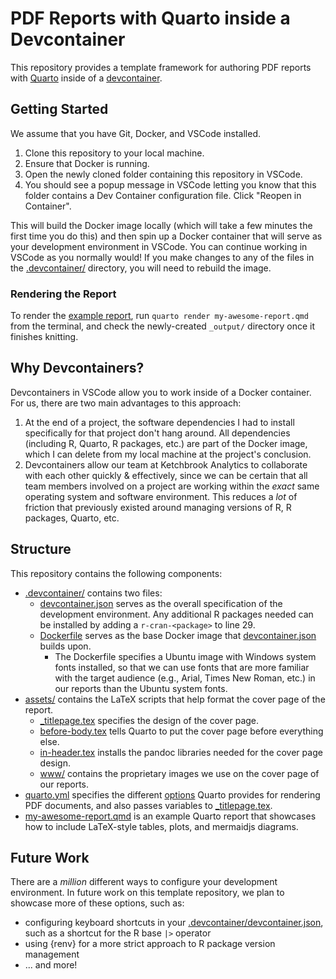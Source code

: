 # PDF Reports with Quarto inside a Devcontainer

This repository provides a template framework for authoring PDF reports with [Quarto](https://quarto.org/) inside of a [devcontainer](https://code.visualstudio.com/docs/devcontainers/containers).

## Getting Started

We assume that you have Git, Docker, and VSCode installed.

1. Clone this repository to your local machine.
2. Ensure that Docker is running.
3. Open the newly cloned folder containing this repository in VSCode.
4. You should see a popup message in VSCode letting you know that this folder contains a Dev Container configuration file. Click "Reopen in Container".

This will build the Docker image locally (which will take a few minutes the first time you do this) and then spin up a Docker container that will serve as your development environment in VSCode. You can continue working in VSCode as you normally would! If you make changes to any of the files in the [.devcontainer/](.devcontainer/) directory, you will need to rebuild the image.

### Rendering the Report

To render the [example report](my-awesome-report.qmd), run `quarto render my-awesome-report.qmd` from the terminal, and check the newly-created `_output/` directory once it finishes knitting.

## Why Devcontainers?

Devcontainers in VSCode allow you to work inside of a Docker container. For us, there are two main advantages to this approach:

1. At the end of a project, the software dependencies I had to install specifically for that project don't hang around. All dependencies (including R, Quarto, R packages, etc.) are part of the Docker image, which I can delete from my local machine at the project's conclusion.
2. Devcontainers allow our team at Ketchbrook Analytics to collaborate with each other quickly & effectively, since we can be certain that all team members involved on a project are working within the *exact* same operating system and software environment. This reduces a *lot* of friction that previously existed around managing versions of R, R packages, Quarto, etc.

## Structure

This repository contains the following components:

* [.devcontainer/](.devcontainer/) contains two files:
    + [devcontainer.json](.devcontainer/devcontainer.json) serves as the overall specification of the development environment. Any additional R packages needed can be installed by adding a `r-cran-<package>` to line 29.
    + [Dockerfile](.devcontainer/Dockerfile) serves as the base Docker image that [devcontainer.json](.devcontainer/devcontainer.json) builds upon.
        + The Dockerfile specifies a Ubuntu image with Windows system fonts installed, so that we can use fonts that are more familiar with the target audience (e.g., Arial, Times New Roman, etc.) in our reports than the Ubuntu system fonts.
* [assets/](assets/) contains the LaTeX scripts that help format the cover page of the report.
    + [_titlepage.tex](assets/_titlepage.tex) specifies the design of the cover page.
    + [before-body.tex](assets/before-body.tex) tells Quarto to put the cover page before everything else.
    + [in-header.tex](assets/in-header.tex) installs the pandoc libraries needed for the cover page design.
    + [www/](assets/www/) contains the proprietary images we use on the cover page of our reports.
* [quarto.yml](quarto.yml) specifies the different [options](https://quarto.org/docs/reference/formats/pdf.html) Quarto provides for rendering PDF documents, and also passes variables to [_titlepage.tex](assets/_titlepage.tex).
* [my-awesome-report.qmd](my-awesome-report.qmd) is an example Quarto report that showcases how to include LaTeX-style tables, plots, and mermaidjs diagrams.

## Future Work

There are a *million* different ways to configure your development environment. In future work on this template repository, we plan to showcase more of these options, such as:

* configuring keyboard shortcuts in your [.devcontainer/devcontainer.json](.devcontainer/devcontainer.jsonfile), such as a shortcut for the R base `|>` operator
* using {renv} for a more strict approach to R package version management
* ... and more!

